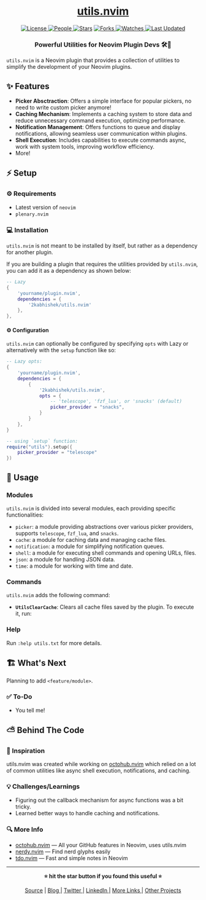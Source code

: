<div align = "center">

<h1><a href="https://github.com/2kabhishek/utils.nvim">utils.nvim</a></h1>

<a href="https://github.com/2KAbhishek/utils.nvim/blob/main/LICENSE">
<img alt="License" src="https://img.shields.io/github/license/2kabhishek/utils.nvim?style=flat&color=eee&label="> </a>

<a href="https://github.com/2KAbhishek/utils.nvim/graphs/contributors">
<img alt="People" src="https://img.shields.io/github/contributors/2kabhishek/utils.nvim?style=flat&color=ffaaf2&label=People"> </a>

<a href="https://github.com/2KAbhishek/utils.nvim/stargazers">
<img alt="Stars" src="https://img.shields.io/github/stars/2kabhishek/utils.nvim?style=flat&color=98c379&label=Stars"></a>

<a href="https://github.com/2KAbhishek/utils.nvim/network/members">
<img alt="Forks" src="https://img.shields.io/github/forks/2kabhishek/utils.nvim?style=flat&color=66a8e0&label=Forks"> </a>

<a href="https://github.com/2KAbhishek/utils.nvim/watchers">
<img alt="Watches" src="https://img.shields.io/github/watchers/2kabhishek/utils.nvim?style=flat&color=f5d08b&label=Watches"> </a>

<a href="https://github.com/2KAbhishek/utils.nvim/pulse">
<img alt="Last Updated" src="https://img.shields.io/github/last-commit/2kabhishek/utils.nvim?style=flat&color=e06c75&label="> </a>

<h3>Powerful Utilities for Neovim Plugin Devs 🛠️🧰</h3>

</div>

`utils.nvim` is a Neovim plugin that provides a collection of utilities to simplify the development of your Neovim plugins.

## ✨ Features

- **Picker Absctraction**: Offers a simple interface for popular pickers, no need to write custom picker anymore!
- **Caching Mechanism**: Implements a caching system to store data and reduce unnecessary command execution, optimizing performance.
- **Notification Management**: Offers functions to queue and display notifications, allowing seamless user communication within plugins.
- **Shell Execution**: Includes capabilities to execute commands async, work with system tools, improving workflow efficiency.
- More!

## ⚡ Setup

### ⚙️ Requirements

- Latest version of `neovim`
- `plenary.nvim`

### 💻 Installation

`utils.nvim` is not meant to be installed by itself, but rather as a dependency for another plugin.

If you are building a plugin that requires the utilities provided by `utils.nvim`, you can add it as a dependency as shown below:

```lua
-- Lazy
{
    'yourname/plugin.nvim',
    dependencies = {
        '2kabhishek/utils.nvim'
    },
},
```

#### ⚙️ Configuration

`utils.nvim` can optionally be configured by specifying `opts` with Lazy or alternatively with the `setup` function like so:

```lua
-- Lazy opts:
{
    'yourname/plugin.nvim',
    dependencies = {
        {
            '2kabhishek/utils.nvim',
            opts = {
                -- 'telescope', 'fzf_lua', or 'snacks' (default)
                picker_provider = "snacks",
            }
        }
    },
}

-- using `setup` function:
require("utils").setup({
    picker_provider = "telescope"
})
```

## 🚀 Usage

### Modules

`utils.nvim` is divided into several modules, each providing specific functionalities:

- `picker`: a module providing abstractions over various picker providers, supports `telescope`, `fzf_lua`, and `snacks`.
- `cache`: a module for caching data and managing cache files.
- `notification`: a module for simplifying notification queues.
- `shell`: a module for executing shell commands and opening URLs, files.
- `json`: a module for handling JSON data.
- `time`: a module for working with time and date.

### Commands

`utils.nvim` adds the following command:

- **`UtilsClearCache`**: Clears all cache files saved by the plugin. To execute it, run:

### Help

Run `:help utils.txt` for more details.

## 🏗️ What's Next

Planning to add `<feature/module>`.

### ✅ To-Do

- You tell me!

## ⛅ Behind The Code

### 🌈 Inspiration

utils.nvim was created while working on [octohub.nvim](https://github.com/2kabhishek/octohub.nvim) which relied on a lot of common utilities like async shell execution, notifications, and caching.

### 💡 Challenges/Learnings

- Figuring out the callback mechanism for async functions was a bit tricky.
- Learned better ways to handle caching and notifications.

### 🔍 More Info

- [octohub.nvim](https://github.com/2kabhishek/octohub.nvim) — All your GitHub features in Neovim, uses utils.nvim
- [nerdy.nvim](https://github.com/2kabhishek/nerdy.nevim) — Find nerd glyphs easily
- [tdo.nvim](https://github.com/2KAbhishek/tdo.nvim) — Fast and simple notes in Neovim

<hr>

<div align="center">

<strong>⭐ hit the star button if you found this useful ⭐</strong><br>

<a href="https://github.com/2KAbhishek/utils.nvim">Source</a>
| <a href="https://2kabhishek.github.io/blog" target="_blank">Blog </a>
| <a href="https://twitter.com/2kabhishek" target="_blank">Twitter </a>
| <a href="https://linkedin.com/in/2kabhishek" target="_blank">LinkedIn </a>
| <a href="https://2kabhishek.github.io/links" target="_blank">More Links </a>
| <a href="https://2kabhishek.github.io/projects" target="_blank">Other Projects </a>

</div>
